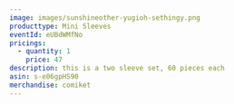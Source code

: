 ```yaml
---
image: images/sunshineother-yugioh-sethingy.png
producttype: Mini Sleeves
eventId: eUBdWMfNo
pricings:
  - quantity: 1
    price: 47
description: this is a two sleeve set, 60 pieces each
asin: s-e06gpHS90
merchandise: comiket
---
```

